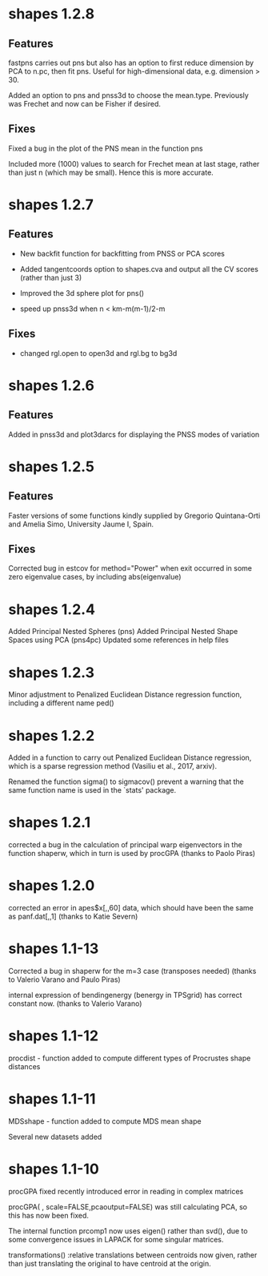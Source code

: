 # shapes 1.2.8

## Features

fastpns carries out pns but also has an option to first reduce dimension by PCA to n.pc, then fit pns. Useful for high-dimensional data, e.g. dimension > 30.

Added an option to pns and pnss3d to choose the mean.type. Previously was Frechet and now can be Fisher if desired. 

## Fixes

Fixed a bug in the plot of the PNS mean in the function pns

Included more (1000) values to search for Frechet mean at last stage, rather than just n (which may be small). Hence this is more accurate. 

# shapes 1.2.7

## Features

* New backfit function for backfitting from PNSS or PCA scores

* Added tangentcoords option to shapes.cva and output all the CV scores (rather than just 3)

* Improved the 3d sphere plot for pns()

* speed up pnss3d when n < km-m(m-1)/2-m

## Fixes

* changed rgl.open to open3d and rgl.bg to bg3d

# shapes 1.2.6

## Features

Added in pnss3d and plot3darcs for displaying the PNSS modes of variation

# shapes 1.2.5

## Features

Faster versions of some functions kindly supplied by 
Gregorio Quintana-Orti and Amelia Simo, University Jaume I, Spain.

## Fixes

Corrected bug in estcov for method="Power" when exit occurred in some zero eigenvalue cases, by including abs(eigenvalue)  


# shapes 1.2.4 

Added Principal Nested Spheres (pns)
Added Principal Nested Shape Spaces using PCA (pns4pc)
Updated some references in help files

# shapes 1.2.3

Minor adjustment to Penalized Euclidean Distance regression function, including a different name  ped()

# shapes 1.2.2

Added in a function to carry out Penalized Euclidean Distance 
regression, which is a sparse regression method (Vasiliu et al., 2017, arxiv).

Renamed the function sigma() to sigmacov() prevent a warning that the
same function name is used in the `stats' package. 

# shapes 1.2.1

corrected a bug in the calculation of 
principal warp eigenvectors in the function shaperw, which in turn 
is used by  procGPA (thanks to Paolo Piras)

# shapes 1.2.0

corrected an error in apes$x[,,60] data, which
should have been the same as panf.dat[,,1] (thanks to Katie Severn)

# shapes 1.1-13

Corrected a bug in shaperw for the m=3 case (transposes needed)
(thanks to Valerio Varano and Paulo Piras)

internal expression of bendingenergy (benergy in TPSgrid) has correct constant now. (thanks to Valerio Varano) 


# shapes 1.1-12

procdist - function added to compute different types of Procrustes shape distances


# shapes 1.1-11

MDSshape - function added to compute MDS mean shape

Several new datasets added 

# shapes 1.1-10

procGPA fixed recently introduced error in reading in complex matrices

procGPA( , scale=FALSE,pcaoutput=FALSE) was still calculating PCA, so
                                        this has now been fixed.  

The internal function prcomp1 now uses eigen() rather than svd(), due to some 
convergence issues in LAPACK for some singular matrices. 


transformations()
:relative translations between centroids now given, rather than just translating the original to have centroid at the origin. 

